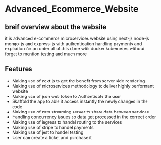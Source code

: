 # Advanced_Ecommerce_Website

## breif overview about the website
it is advanced e-commerce microservices 
website using next-js node-js mongo-js and express-js with authentication handling 
payments and expiration for an order all of this done with docker 
kubernetes without forget to mention testing and much more 


## Features

- Making use of next js to get the benefit from server side rendering
- Making use of microservices methodology to deliver highly performant website
- Making use of json web token to Authenticate the user 
- Skaffold the app to able it access instantly the newly changes in the code 
- Making use of nats streaming server to share data between services
- Handling concurrency issues so data get processed in the correct order
- Making use of ingress to handel routing to the services
- Making use of stripe to handel payments
- Making use of jest to handel testing 
- User can create a ticket and purchase it

